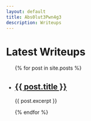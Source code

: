 ```yaml
---
layout: default
title: Abs0lut3Pwn4g3
description: Writeups
---
```

<h1>Latest Writeups</h1>

<ul>
  {% for post in site.posts %}
    <li>
      <h2><a href="{{ writeups/post.url }}">{{ post.title }}</a></h2>
      <p>{{ post.excerpt }}</p>
    </li>
  {% endfor %}
</ul>
